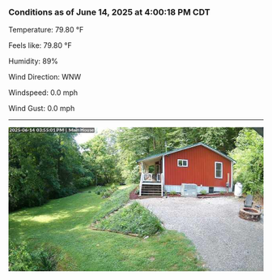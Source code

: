 ### Conditions as of June 14, 2025 at 4:00:18 PM CDT 

Temperature: 79.80 &deg;F

Feels like: 79.80 &deg;F

Humidity: 89%

Wind Direction: WNW

Windspeed: 0.0 mph

Wind Gust: 0.0 mph

---

<img src="./images/latest.jpeg"/>

